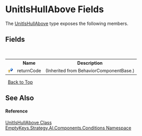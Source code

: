 # UnitIsHullAbove Fields
 

The <a href="T_EmptyKeys_Strategy_AI_Components_Conditions_UnitIsHullAbove">UnitIsHullAbove</a> type exposes the following members.


## Fields
&nbsp;<table><tr><th></th><th>Name</th><th>Description</th></tr><tr><td>![Protected field](media/protfield.gif "Protected field")</td><td>returnCode</td><td> (Inherited from BehaviorComponentBase.)</td></tr></table>&nbsp;
<a href="#unitishullabove-fields">Back to Top</a>

## See Also


#### Reference
<a href="T_EmptyKeys_Strategy_AI_Components_Conditions_UnitIsHullAbove">UnitIsHullAbove Class</a><br /><a href="N_EmptyKeys_Strategy_AI_Components_Conditions">EmptyKeys.Strategy.AI.Components.Conditions Namespace</a><br />